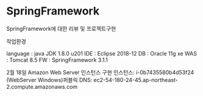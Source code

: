# SpringFramework
SpringFramework에 대한 리뷰 및 프로젝트구현

작업환경

language : java JDK 1.8.0 u201
IDE : Eclipse 2018-12
DB : Oracle 11g xe
WAS : Tomcat 8.5
FW : SpringFramework 3.1.1

2월 18일
Amazon Web Server 인스턴스 구현
인스턴스:  i-0b7435580b4d53f24 (WebServer Windows)퍼블릭 DNS: ec2-54-180-24-45.ap-northeast-2.compute.amazonaws.com

